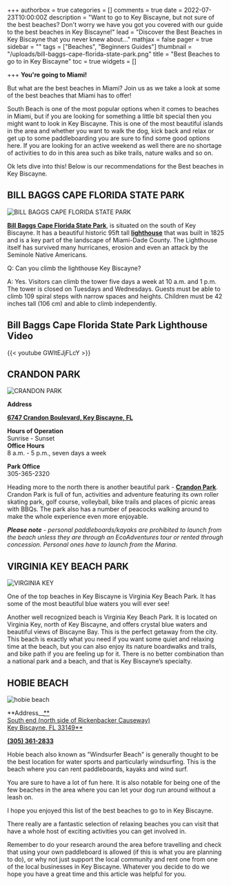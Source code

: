 +++
authorbox = true
categories = []
comments = true
date = 2022-07-23T10:00:00Z
description = "Want to go to Key Biscayne, but not sure of the best beaches?  Don't worry we have you got you covered with our guide to the best beaches in Key Biscayne!"
lead = "Discover the Best Beaches in Key Biscayne that you never knew about..."
mathjax = false
pager = true
sidebar = ""
tags = ["Beaches", "Beginners Guides"]
thumbnail = "/uploads/bill-baggs-cape-florida-state-park.png"
title = "Best Beaches to go to in Key Biscayne"
toc = true
widgets = []

+++
**You're going to Miami!**

But what are the best beaches in Miami? Join us as we take a look at some of the best beaches that Miami has to offer!

South Beach is one of the most popular options when it comes to beaches in Miami, but if you are looking for something a little bit special then you might want to look in Key Biscayne.  This is one of the most beautiful islands in the area and whether you want to walk the dog, kick back and relax or get up to some paddleboarding you are sure to find some good options here.  If you are looking for an active weekend as well there are no shortage of activities to do in this area such as bike trails, nature walks and so on.

Ok lets dive into this!  Below is our recommendations for the Best beaches in Key Biscayne.

## **BILL BAGGS CAPE FLORIDA STATE PARK**

![BILL BAGGS CAPE FLORIDA STATE PARK](/uploads/bill-baggs-cape-florida-state-park.png "BILL BAGGS CAPE FLORIDA STATE PARK")

[**Bill Baggs Cape Florida State Park**](https://goo.gl/maps/QAVFiRkGx9sd6Bkw8), is situated on the south of Key Biscayne.  It has a beautiful historic 95ft tall [**lighthouse**](https://www.floridastateparks.org/parks-and-trails/bill-baggs-cape-florida-state-park/cape-florida-light) that was built in 1825 and is a key part of the landscape of Miami-Dade County.  The Lighthouse itself has survived many hurricanes, erosion and even an attack by the Seminole Native Americans.

Q: Can you climb the lighthouse Key Biscayne?

A: Yes. Visitors can climb the tower five days a week at 10 a.m. and 1 p.m. The tower is closed on Tuesdays and Wednesdays. Guests must be able to climb 109 spiral steps with narrow spaces and heights. Children must be 42 inches tall (106 cm) and able to climb independently.

## Bill Baggs Cape Florida State Park Lighthouse Video

{{< youtube GWItEJjFLcY >}}

## **CRANDON PARK**

![CRANDON PARK](/uploads/crandon-park.png "CRANDON PARK")

**Address**

[**6747 Crandon Boulevard, Key Biscayne, FL**](https://maps.google.com/?q=Crandon%20Park,Miami+FL)

**Hours of Operation**  
Sunrise - Sunset  
**Office Hours**  
8 a.m. - 5 p.m., seven days a week

**Park Office**  
305-365-2320

Heading more to the north there is another beautiful park - [**Crandon Park**](https://goo.gl/maps/P4f53K9J4x87UXar5).  Crandon Park is full of fun, activities and adventure featuring its own roller skating park, golf course, volleyball, bike trails and places of picnic areas with BBQs.  The park also has a number of peacocks walking around to make the whole experience even more enjoyable.

**_Please note_** _- personal paddleboards/kayaks are prohibited to launch from the beach unless they are through an EcoAdventures tour or rented through concession. Personal ones have to launch from the Marina._

## **VIRGINIA KEY BEACH PARK**

![VIRGINIA KEY](/uploads/virginia-key.png "VIRGINIA KEY")

One of the top beaches in Key Biscayne is Virginia Key Beach Park.  It has some of the most beautiful blue waters you will ever see!

Another well recognized beach is Virginia Key Beach Park. It is located on Virginia Key, north of Key Biscayne, and offers crystal blue waters and beautiful views of Biscayne Bay. This is the perfect getaway from the city. This beach is exactly what you need if you want some quiet and relaxing time at the beach, but you can also enjoy its nature boardwalks and trails, and bike path if you are feeling up for it. There is no better combination than a national park and a beach, and that is Key Biscayne’s specialty.

## **HOBIE BEACH**

![hobie beach](/uploads/hobie-park.png "hobie beach")

**Address__[**  
South end (north side of Rickenbacker Causeway)  
Key Biscayne, FL 33149**](https://maps.google.com/?ll=25.7462120000,-80.1924310000)

[**(305) 361-2833**](tel:3053612833)

Hobie beach also known as "Windsurfer Beach" is generally thought to be the best location for water sports and particularly windsurfing.  This is the beach where you can rent paddleboards, kayaks and wind surf.

You are sure to have a lot of fun here.  It is also notable for being one of the few beaches in the area where you can let your dog run around without a leash on.

I hope you enjoyed this list of the best beaches to go to in Key Biscayne.

There really are a fantastic selection of relaxing beaches you can visit that have a whole host of exciting activities you can get involved in.

Remember to do your research around the area before travelling and check that using your own paddleboard is allowed (if this is what you are planning to do), or why not just support the local community and rent one from one of the local businesses in Key Biscayne.  Whatever you decide to do we hope you have a great time and this article was helpful for you.